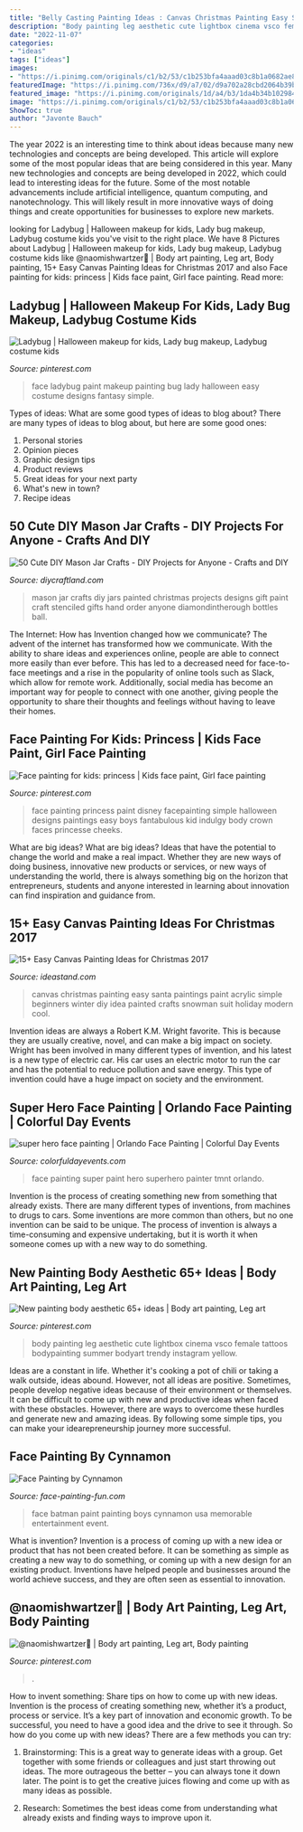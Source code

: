 ```yaml
---
title: "Belly Casting Painting Ideas : Canvas Christmas Painting Easy Santa Paintings Paint Acrylic Simple Beginners Winter Diy Idea Painted Crafts Snowman Suit Holiday Modern Cool"
description: "Body painting leg aesthetic cute lightbox cinema vsco female tattoos bodypainting summer bodyart trendy instagram yellow"
date: "2022-11-07"
categories:
- "ideas"
tags: ["ideas"]
images:
- "https://i.pinimg.com/originals/c1/b2/53/c1b253bfa4aaad03c8b1a0682ae8c0c1.jpg"
featuredImage: "https://i.pinimg.com/736x/d9/a7/02/d9a702a28cbd2064b39bfb1e98b7abba.jpg"
featured_image: "https://i.pinimg.com/originals/1d/a4/b3/1da4b34b102984ede95110d411db785a.jpg"
image: "https://i.pinimg.com/originals/c1/b2/53/c1b253bfa4aaad03c8b1a0682ae8c0c1.jpg"
ShowToc: true
author: "Javonte Bauch"
---
```



The year 2022 is an interesting time to think about ideas because many new technologies and concepts are being developed. This article will explore some of the most popular ideas that are being considered in this year.
Many new technologies and concepts are being developed in 2022, which could lead to interesting ideas for the future. Some of the most notable advancements include artificial intelligence, quantum computing, and nanotechnology. This will likely result in more innovative ways of doing things and create opportunities for businesses to explore new markets.

	

		
looking for Ladybug | Halloween makeup for kids, Lady bug makeup, Ladybug costume kids you've visit to the right place. We have 8 Pictures about Ladybug | Halloween makeup for kids, Lady bug makeup, Ladybug costume kids like @naomishwartzer🌻 | Body art painting, Leg art, Body painting, 15+ Easy Canvas Painting Ideas for Christmas 2017 and also Face painting for kids: princess | Kids face paint, Girl face painting. Read more:
		
    
## Ladybug | Halloween Makeup For Kids, Lady Bug Makeup, Ladybug Costume Kids

<img loading=lazy src="https://i.pinimg.com/736x/d9/a7/02/d9a702a28cbd2064b39bfb1e98b7abba.jpg" onerror="this.onerror=null;this.src='https://tse1.mm.bing.net/th?id=OIP.or-zelXiERRMnH4dr5AeVAHaJ3&amp;pid=15.1';" alt="Ladybug | Halloween makeup for kids, Lady bug makeup, Ladybug costume kids">

_Source: pinterest.com_

>face ladybug paint makeup painting bug lady halloween easy costume designs fantasy simple. 

	

Types of ideas: What are some good types of ideas to blog about?
There are many types of ideas to blog about, but here are some good ones:
1. Personal stories 
2. Opinion pieces 
3. Graphic design tips 
4. Product reviews 
5. Great ideas for your next party 
6. What's new in town? 
7. Recipe ideas 

    
## 50 Cute DIY Mason Jar Crafts - DIY Projects For Anyone - Crafts And DIY

<img loading=lazy src="https://diycraftland.com/wp-content/uploads/2017/02/Mason-Jar-Crafts-28.jpg" onerror="this.onerror=null;this.src='https://tse4.mm.bing.net/th?id=OIP.OEYdbPZUSwrZmvx4O_J0MAHaJ4&amp;pid=15.1';" alt="50 Cute DIY Mason Jar Crafts - DIY Projects for Anyone - Crafts and DIY">

_Source: diycraftland.com_

>mason jar crafts diy jars painted christmas projects designs gift paint craft stenciled gifts hand order anyone diamondintherough bottles ball. 

	

The Internet: How has Invention changed how we communicate?
The advent of the internet has transformed how we communicate. With the ability to share ideas and experiences online, people are able to connect more easily than ever before. This has led to a decreased need for face-to-face meetings and a rise in the popularity of online tools such as Slack, which allow for remote work. Additionally, social media has become an important way for people to connect with one another, giving people the opportunity to share their thoughts and feelings without having to leave their homes.

    
## Face Painting For Kids: Princess | Kids Face Paint, Girl Face Painting

<img loading=lazy src="https://i.pinimg.com/originals/1d/a4/b3/1da4b34b102984ede95110d411db785a.jpg" onerror="this.onerror=null;this.src='https://tse1.mm.bing.net/th?id=OIP.MWEFVL5-pWhVo8NnRb9yLQAAAA&amp;pid=15.1';" alt="Face painting for kids: princess | Kids face paint, Girl face painting">

_Source: pinterest.com_

>face painting princess paint disney facepainting simple halloween designs paintings easy boys fantabulous kid indulgy body crown faces princesse cheeks. 

	

What are big ideas?
What are big ideas? Ideas that have the potential to change the world and make a real impact. Whether they are new ways of doing business, innovative new products or services, or new ways of understanding the world, there is always something big on the horizon that entrepreneurs, students and anyone interested in learning about innovation can find inspiration and guidance from.

    
## 15+ Easy Canvas Painting Ideas For Christmas 2017

<img loading=lazy src="http://ideastand.com/wp-content/uploads/2016/10/canvas-paintings/8-canvas-paintings-for-christmas.jpg" onerror="this.onerror=null;this.src='https://tse3.mm.bing.net/th?id=OIP.mr8D0lK42Zw9XuO3udJMUwHaJM&amp;pid=15.1';" alt="15+ Easy Canvas Painting Ideas for Christmas 2017">

_Source: ideastand.com_

>canvas christmas painting easy santa paintings paint acrylic simple beginners winter diy idea painted crafts snowman suit holiday modern cool. 

	

Invention ideas are always a Robert K.M. Wright favorite. This is because they are usually creative, novel, and can make a big impact on society. Wright has been involved in many different types of invention, and his latest is a new type of electric car. His car uses an electric motor to run the car and has the potential to reduce pollution and save energy. This type of invention could have a huge impact on society and the environment.

    
## Super Hero Face Painting | Orlando Face Painting | Colorful Day Events

<img loading=lazy src="https://colorfuldayevents.com/wp-content/florida-face-painter/face-painter/tmnt-face-paint.jpg" onerror="this.onerror=null;this.src='https://tse1.mm.bing.net/th?id=OIP.IqbWXHJpdmXHDBYXNg3wswAAAA&amp;pid=15.1';" alt="super hero face painting | Orlando Face Painting | Colorful Day Events">

_Source: colorfuldayevents.com_

>face painting super paint hero superhero painter tmnt orlando. 

	

Invention is the process of creating something new from something that already exists. There are many different types of inventions, from machines to drugs to cars. Some inventions are more common than others, but no one invention can be said to be unique. The process of invention is always a time-consuming and expensive undertaking, but it is worth it when someone comes up with a new way to do something.

    
## New Painting Body Aesthetic 65+ Ideas | Body Art Painting, Leg Art

<img loading=lazy src="https://i.pinimg.com/originals/9f/1c/2d/9f1c2d0950de690b0df8774511abca32.jpg" onerror="this.onerror=null;this.src='https://tse1.mm.bing.net/th?id=OIP.ECxnhdsajt7F_R_4Hu4PGAAAAA&amp;pid=15.1';" alt="New painting body aesthetic 65+ ideas | Body art painting, Leg art">

_Source: pinterest.com_

>body painting leg aesthetic cute lightbox cinema vsco female tattoos bodypainting summer bodyart trendy instagram yellow. 

	

Ideas are a constant in life. Whether it's cooking a pot of chili or taking a walk outside, ideas abound. However, not all ideas are positive. Sometimes, people develop negative ideas because of their environment or themselves. It can be difficult to come up with new and productive ideas when faced with these obstacles. However, there are ways to overcome these hurdles and generate new and amazing ideas. By following some simple tips, you can make your idearepreneurship journey more successful.

    
## Face Painting By Cynnamon

<img loading=lazy src="http://www.face-painting-fun.com/images/face-painting-by-cynnamon-21702674.jpg" onerror="this.onerror=null;this.src='https://tse1.mm.bing.net/th?id=OIP.RxoNLyOktsIrv0bYodiifAHaLI&amp;pid=15.1';" alt="Face Painting by Cynnamon">

_Source: face-painting-fun.com_

>face batman paint painting boys cynnamon usa memorable entertainment event. 

	

What is invention?
Invention is a process of coming up with a new idea or product that has not been created before. It can be something as simple as creating a new way to do something, or coming up with a new design for an existing product. Inventions have helped people and businesses around the world achieve success, and they are often seen as essential to innovation.

    
## @naomishwartzer🌻 | Body Art Painting, Leg Art, Body Painting

<img loading=lazy src="https://i.pinimg.com/originals/c1/b2/53/c1b253bfa4aaad03c8b1a0682ae8c0c1.jpg" onerror="this.onerror=null;this.src='https://tse1.mm.bing.net/th?id=OIP.loASJbp8RnasJ4PEm7y5GQHaJ4&amp;pid=15.1';" alt="@naomishwartzer🌻 | Body art painting, Leg art, Body painting">

_Source: pinterest.com_

>. 

	

How to invent something: Share tips on how to come up with new ideas.
Invention is the process of creating something new, whether it’s a product, process or service. It’s a key part of innovation and economic growth. To be successful, you need to have a good idea and the drive to see it through.
So how do you come up with new ideas? There are a few methods you can try:

1. Brainstorming: This is a great way to generate ideas with a group. Get together with some friends or colleagues and just start throwing out ideas. The more outrageous the better – you can always tone it down later. The point is to get the creative juices flowing and come up with as many ideas as possible.

2. Research: Sometimes the best ideas come from understanding what already exists and finding ways to improve upon it.

